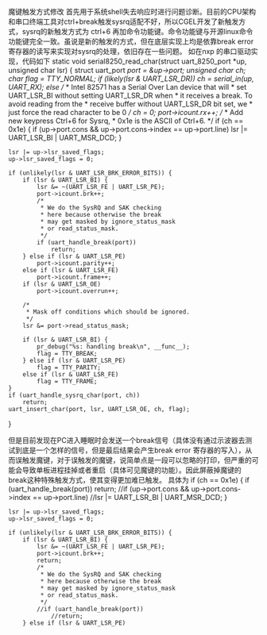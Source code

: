 魔键触发方式修改
首先用于系统shell失去响应时进行问题诊断。目前的CPU架构和串口终端工具对ctrl+break触发sysrq适配不好，所以CGEL开发了新触发方式，sysrq的新触发方式为 ctrl+6 再加命令功能键。命令功能键与开源linux命令功能键完全一致。虽说是新的触发的方式，但在底层实现上均是依靠break error 寄存器的读写来实现对sysrq的处理，依旧存在一些问题。
如在nxp 的串口驱动实现，代码如下
static void serial8250_read_char(struct uart_8250_port *up, unsigned char lsr)
{
	struct uart_port *port = &up->port;
	unsigned char ch;
	char flag = TTY_NORMAL;
	if (likely(lsr & UART_LSR_DR))
		ch = serial_in(up, UART_RX);
	else
		/*
		 * Intel 82571 has a Serial Over Lan device that will
		 * set UART_LSR_BI without setting UART_LSR_DR when
		 * it receives a break. To avoid reading from the
		 * receive buffer without UART_LSR_DR bit set, we
		 * just force the read character to be 0
		 */
		ch = 0;
	port->icount.rx++;
	/*
 	 * Add new keypress Ctrl+6 for Sysrq,
 	 * 0x1e is the ASCII of Ctrl+6.
 	 */
	if (ch == 0x1e) {
		if (up->port.cons && up->port.cons->index == up->port.line)
				lsr |= UART_LSR_BI | UART_MSR_DCD;
	}

	lsr |= up->lsr_saved_flags;
	up->lsr_saved_flags = 0;

	if (unlikely(lsr & UART_LSR_BRK_ERROR_BITS)) {
		if (lsr & UART_LSR_BI) {
			lsr &= ~(UART_LSR_FE | UART_LSR_PE);
			port->icount.brk++;
			/*
			 * We do the SysRQ and SAK checking
			 * here because otherwise the break
			 * may get masked by ignore_status_mask
			 * or read_status_mask.
			 */
			if (uart_handle_break(port))
				return;
		} else if (lsr & UART_LSR_PE)
			port->icount.parity++;
		else if (lsr & UART_LSR_FE)
			port->icount.frame++;
		if (lsr & UART_LSR_OE)
			port->icount.overrun++;

		/*
		 * Mask off conditions which should be ignored.
		 */
		lsr &= port->read_status_mask;

		if (lsr & UART_LSR_BI) {
			pr_debug("%s: handling break\n", __func__);
			flag = TTY_BREAK;
		} else if (lsr & UART_LSR_PE)
			flag = TTY_PARITY;
		else if (lsr & UART_LSR_FE)
			flag = TTY_FRAME;
	}
	if (uart_handle_sysrq_char(port, ch))
		return;
	uart_insert_char(port, lsr, UART_LSR_OE, ch, flag);
}

但是目前发现在PC进入睡眠时会发送一个break信号（具体没有通过示波器去测试到底是一个怎样的信号，但是最后结果会产生break error 寄存器的写入），从而误触发魔键，对于误触发的魔键，说简单点是一段可以忽略的打印，但严重的可能会导致单板进程挂掉或者重启（具体可见魔键的功能）。因此屏蔽掉魔键的break这种特殊触发方式，使其变得更加难已触发。
具体为
	if (ch == 0x1e) {
		if (uart_handle_break(port))
				return;
		//if (up->port.cons && up->port.cons->index == up->port.line)
		//lsr |= UART_LSR_BI | UART_MSR_DCD;
	}

	lsr |= up->lsr_saved_flags;
	up->lsr_saved_flags = 0;

	if (unlikely(lsr & UART_LSR_BRK_ERROR_BITS)) {
		if (lsr & UART_LSR_BI) {
			lsr &= ~(UART_LSR_FE | UART_LSR_PE);
			port->icount.brk++;
			return;
			/*
			 * We do the SysRQ and SAK checking
			 * here because otherwise the break
			 * may get masked by ignore_status_mask
			 * or read_status_mask.
			 */
			//if (uart_handle_break(port))
				//return;
		} else if (lsr & UART_LSR_PE)

